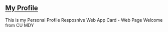 ## [My Profile](https://ba-nyar-naing.github.io)
This is my Personal Profile Resposnive Web App Card - Web Page
Welcome from CU MDY
